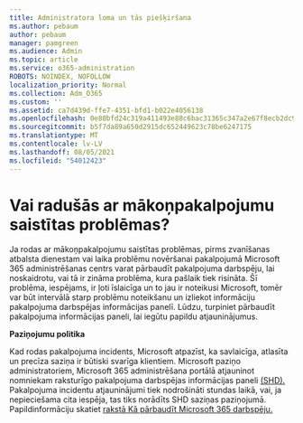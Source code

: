 ```yaml
---
title: Administratora loma un tās piešķiršana
ms.author: pebaum
author: pebaum
manager: pamgreen
ms.audience: Admin
ms.topic: article
ms.service: o365-administration
ROBOTS: NOINDEX, NOFOLLOW
localization_priority: Normal
ms.collection: Adm_O365
ms.custom: ''
ms.assetid: ca7d439d-ffe7-4351-bfd1-b022e4056138
ms.openlocfilehash: 0e80bfd24c319a411493e88c6bac31365c347a2e67f8ecb2dc9ba52fb24fc5d3
ms.sourcegitcommit: b5f7da89a650d2915dc652449623c78be6247175
ms.translationtype: MT
ms.contentlocale: lv-LV
ms.lasthandoff: 08/05/2021
ms.locfileid: "54012423"
---
```

# <a name="experiencing-problems-with-a-cloud-service"></a>Vai radušās ar mākoņpakalpojumu saistītas problēmas?

Ja rodas ar mākoņpakalpojumu saistītas problēmas, pirms [](https://admin.microsoft.com/AdminPortal/Home#/servicehealth) zvanīšanas atbalsta dienestam vai laika problēmu novēršanai pakalpojumā Microsoft 365 administrēšanas centrs varat pārbaudīt pakalpojuma darbspēju, lai noskaidrotu, vai tā ir zināma problēma, kura pašlaik tiek risināta. Šī problēma, iespējams, ir ļoti īslaicīga un to jau ir noteikusi Microsoft, tomēr var būt intervālā starp problēmu noteikšanu un izliekot informāciju pakalpojuma darbspējas informācijas panelī. Lūdzu, turpiniet pārbaudīt pakalpojuma informācijas paneli, lai iegūtu papildu atjauninājumus.

**Paziņojumu politika**

Kad rodas pakalpojuma incidents, Microsoft atpazīst, ka savlaicīga, atlasīta un precīza saziņa ir būtiski svarīga klientiem. Microsoft paziņo administratoriem, Microsoft 365 administrēšana portālā atjauninot nomniekam raksturīgo pakalpojuma darbspējas informācijas paneli [(SHD).](https://admin.microsoft.com/AdminPortal/Home#/servicehealth) Pakalpojuma incidentu atjauninājumi tiek nodrošināti stundas laikā, vai, ja nepieciešama cita iespēja, tas tiks norādīts SHD saziņas paziņojumā. Papildinformāciju skatiet [rakstā Kā pārbaudīt Microsoft 365 darbspēju.](https://docs.microsoft.com/office365/enterprise/view-service-health)

